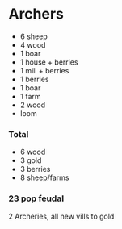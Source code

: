# Archers

- 6 sheep
- 4 wood
- 1 boar
- 1 house + berries
- 1 mill + berries
- 1 berries
- 1 boar
- 1 farm
- 2 wood
- loom

### Total

- 6 wood
- 3 gold
- 3 berries
- 8 sheep/farms

### 23 pop feudal

2 Archeries, all new vills to gold

<ToggleDarkMode/>

